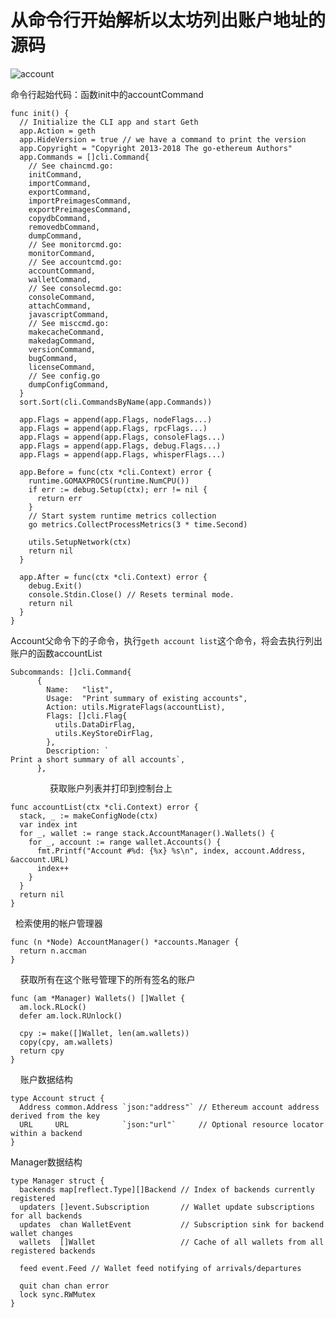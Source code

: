 # 从命令行开始解析以太坊列出账户地址的源码

![account](https://github.com/guoshijiang/go-ethereum-code-analysis/blob/master/cmd-process-analysis/img/2.png)


命令行起始代码：函数init中的accountCommand

    func init() {
      // Initialize the CLI app and start Geth
      app.Action = geth
      app.HideVersion = true // we have a command to print the version
      app.Copyright = "Copyright 2013-2018 The go-ethereum Authors"
      app.Commands = []cli.Command{
        // See chaincmd.go:
        initCommand,
        importCommand,
        exportCommand,
        importPreimagesCommand,
        exportPreimagesCommand,
        copydbCommand,
        removedbCommand,
        dumpCommand,
        // See monitorcmd.go:
        monitorCommand,
        // See accountcmd.go:
        accountCommand,
        walletCommand,
        // See consolecmd.go:
        consoleCommand,
        attachCommand,
        javascriptCommand,
        // See misccmd.go:
        makecacheCommand,
        makedagCommand,
        versionCommand,
        bugCommand,
        licenseCommand,
        // See config.go
        dumpConfigCommand,
      }
      sort.Sort(cli.CommandsByName(app.Commands))

      app.Flags = append(app.Flags, nodeFlags...)
      app.Flags = append(app.Flags, rpcFlags...)
      app.Flags = append(app.Flags, consoleFlags...)
      app.Flags = append(app.Flags, debug.Flags...)
      app.Flags = append(app.Flags, whisperFlags...)

      app.Before = func(ctx *cli.Context) error {
        runtime.GOMAXPROCS(runtime.NumCPU())
        if err := debug.Setup(ctx); err != nil {
          return err
        }
        // Start system runtime metrics collection
        go metrics.CollectProcessMetrics(3 * time.Second)

        utils.SetupNetwork(ctx)
        return nil
      }

      app.After = func(ctx *cli.Context) error {
        debug.Exit()
        console.Stdin.Close() // Resets terminal mode.
        return nil
      }
    }

Account父命令下的子命令，执行`geth account list`这个命令，将会去执行列出账户的函数accountList

    Subcommands: []cli.Command{
          {
            Name:   "list",
            Usage:  "Print summary of existing accounts",
            Action: utils.MigrateFlags(accountList),
            Flags: []cli.Flag{
              utils.DataDirFlag,
              utils.KeyStoreDirFlag,
            },
            Description: `
    Print a short summary of all accounts`,
          },
                 
获取账户列表并打印到控制台上

    func accountList(ctx *cli.Context) error {
      stack, _ := makeConfigNode(ctx)
      var index int
      for _, wallet := range stack.AccountManager().Wallets() {
        for _, account := range wallet.Accounts() {
          fmt.Printf("Account #%d: {%x} %s\n", index, account.Address, &account.URL)
          index++
        }
      }
      return nil
    }
   
检索使用的帐户管理器

    func (n *Node) AccountManager() *accounts.Manager {
      return n.accman
    }
    
获取所有在这个账号管理下的所有签名的账户

    func (am *Manager) Wallets() []Wallet {
      am.lock.RLock()
      defer am.lock.RUnlock()

      cpy := make([]Wallet, len(am.wallets))
      copy(cpy, am.wallets)
      return cpy
    }
    
账户数据结构

    type Account struct {
      Address common.Address `json:"address"` // Ethereum account address derived from the key
      URL     URL            `json:"url"`     // Optional resource locator within a backend
    }

Manager数据结构

    type Manager struct {
      backends map[reflect.Type][]Backend // Index of backends currently registered
      updaters []event.Subscription       // Wallet update subscriptions for all backends
      updates  chan WalletEvent           // Subscription sink for backend wallet changes
      wallets  []Wallet                   // Cache of all wallets from all registered backends

      feed event.Feed // Wallet feed notifying of arrivals/departures

      quit chan chan error
      lock sync.RWMutex
    }
  
        
          
          
          
          
          
